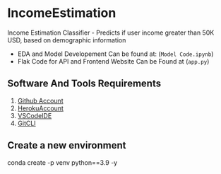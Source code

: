 # IncomeEstimation
Income Estimation Classifier - Predicts if user income greater than 50K USD, based on demographic information
- EDA and Model Developement Can be found at: (`Model Code.ipynb`)
- Flak Code for API and Frontend Website Can be Found at (`app.py`)


## Software And Tools Requirements
1. [Github Account](https://github.com/)
2. [HerokuAccount](https://www.heroku.com/)
3. [VSCodeIDE](https://code.visualstudio.com/)
4. [GitCLI](https://git-scm.com/book/en/v2/Getting-Started-The-Command-Line)

## Create a new environment
conda create -p venv python==3.9 -y